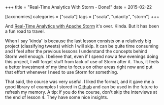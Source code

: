 +++
title = "Real-Time Analytics With Storm - Done!"
date = 2015-02-22

[taxonomies]
categories = ["scala"]
tags = ["scala", "udacity", "storm"]
+++

And [Real-Time Analytics with Apache Storm](https://www.udacity.com/course/ud381) it's over. Kinda. But it has been a fun road to travel.

<!-- more -->

When I say 'kinda' is because the last lesson consists on a relatively big project (classifying tweets) which I will skip. It can be quite time consuming and I feel after the previous lessons I understand the concepts behind Storm well enough. I believe that, even if I spend now a few evenings doing this project, I will forget stuff from lack of use of Storm after it. Thus, it feels a better investment of my time to focus on other areas right now and put that effort whenever I need to use Storm for something.

That said, the course was very useful. I liked the format, and it gave me a good library of examples I stored in [Github](https://github.com/pvillega/udacity-storm) and can be used in the future to refresh my memory. A tip: if you do the course, don't skip the interviews at the end of lesson 4. They have some nice insights.
